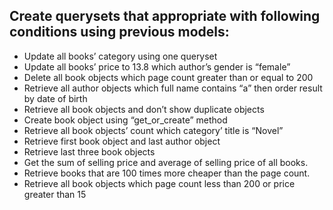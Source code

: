 ## Create querysets that appropriate with following conditions using previous models:

- Update all books’ category using one queryset
- Update all books’ price to 13.8 which author’s gender is “female”
- Delete all book objects which page count greater than or equal to 200
- Retrieve all author objects which full name contains “a” then order result by date of birth
- Retrieve all book objects and don’t show duplicate objects
- Create book object using “get_or_create” method
- Retrieve all book objects’ count which category’ title is “Novel”
- Retrieve first book object and last author object
- Retrieve last three book objects
- Get the sum of selling price and average of selling price of all books.
- Retrieve books that are 100 times more cheaper than the page count.
- Retrieve all book objects which page count less than 200 or price greater than 15

